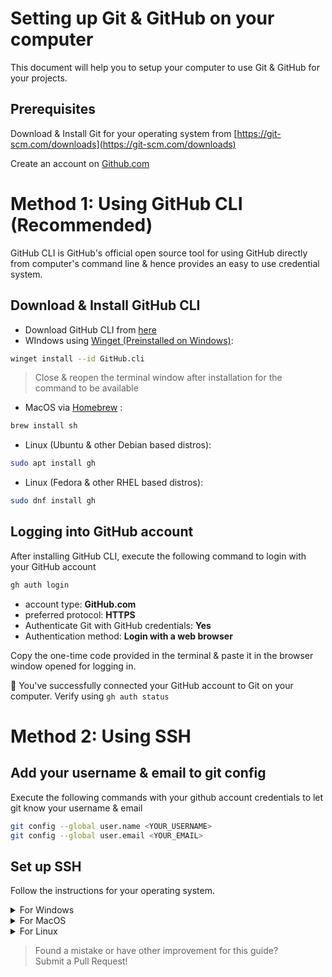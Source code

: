 # Setting up Git & GitHub on your computer

This document will help you to setup your computer to use Git & GitHub for your projects.

## Prerequisites
Download & Install Git for your operating system from [https://git-scm.com/downloads](https://git-scm.com/downloads)

Create an account on [Github.com](https://github.com/)

# Method 1: Using GitHub CLI (Recommended)
GitHub CLI is GitHub's official open source tool for using GitHub directly from computer's command line & hence provides an easy to use credential system.

## Download & Install GitHub CLI
- Download GitHub CLI from [here](https://cli.github.com/)
- WIndows using [Winget (Preinstalled on Windows)](https://learn.microsoft.com/en-us/windows/package-manager/winget/): 
```bash
winget install --id GitHub.cli
```
> Close & reopen the terminal window after installation for the command to be available
- MacOS via [Homebrew](https://brew.sh/) : 
```bash
brew install sh
```
- Linux (Ubuntu & other Debian based distros): 
```bash
sudo apt install gh
``` 
- Linux (Fedora & other RHEL based distros): 
```bash
sudo dnf install gh
``` 

## Logging into GitHub account
After installing GitHub CLI, execute the following command to login with your GitHub account
```bash
gh auth login
```
- account type: **GitHub.com**
- preferred protocol: **HTTPS**
- Authenticate Git with GitHub credentials: **Yes**
- Authentication method: **Login with a web browser**

Copy the one-time code provided in the terminal & paste it in the browser window opened for logging in.

🎉 You've successfully connected your GitHub account to Git on your computer. Verify using ```gh auth status```

# Method 2: Using SSH

## Add your username & email to git config

Execute the following commands with your github account credentials to let git know your username & email

```bash
git config --global user.name <YOUR_USERNAME>
git config --global user.email <YOUR_EMAIL>
```

## Set up SSH

Follow the instructions for your operating system.

<!-- WINDOWS -->
<details>
<summary>For Windows</summary>

### Generating a new SSH key

1. Open Git Bash
2. Paste below text, with your GitHub email address, for generating a SSH key

```bash
ssh-keygen -t ed25519 -C "your_email@example.com"
```

3. Accept default choices by pressing enter on prompts
4. You've successfully created your SSH key, next add your key to ssh-agent

### Adding SSH key to ssh-agent

1. Ensure ssh-agent is running by running first line of below text

```bash
eval "$(ssh-agent -s)"
```
> Agent pid 59566


If you see a similar output, proceed to next step

2. Add your SSH private key to ssh-agent

```bash
ssh-add ~/.ssh/id_ed25519
```

### Adding SSH key to your GitHub account

1. Copy public key to your clipboard

```bash
clip < ~/.ssh/id_ed25519.pub
```

2. Go to GitHub website and click on your profile photo, then click **Settings**
3. In the "Access" section of the sidebar, click **SSH and GPG keys**
4. Click **New SSH key** or **Add SSH key**
5. In the "Title" field, add a name of your choice for your computer.
6. In the "Key field", paste your public key.
7. Click **Add SSH key**
8. If prompted, confirm access to GitHub account

### Testing your SSH connection

1. Execute the following code in git bash

```bash
ssh -T git@github.com
```

2. If a warning pops up, type yes
3. You should see a message similar to this, with your username

```
> Hi USERNAME! You've successfully authenticated, but GitHub does not provide shell access
```

</details>

<!-- MACOS -->
<details>
<summary>For MacOS</summary>

### Generating a new SSH key

1. Open Terminal
2. Paste below text, with your GitHub email address, for generating a SSH key

```bash
ssh-keygen -t ed25519 -C "your_email@example.com"
```

3. Accept default choices by pressing enter on prompts
4. You've successfully created your SSH key, next add your key to ssh-agent

### Adding SSH key to ssh-agent

1. Ensure ssh-agent is running by running first line of below text

```bash
eval "$(ssh-agent -s)"

```
> Agent pid 59566

If you see a similar output, proceed to next step

2. If using MacOS Sierra 10.12.2 or later, you will need to modify your `~/.ssh/config` file to automatically load keys into the ssh-agent and store passphrases in your keychain.

- First, check if file already exists in the default location

```bash
open ~/.ssh/config
```

- If file doesn't exist, create the file

```bash
touch ~/.ssh/config
```

- Open the file and modify it to contain the following lines.

```
Host github.com
  AddKeysToAgent yes
  UseKeychain yes
  IdentityFile ~/.ssh/id_ed25519
```

2. Add your SSH private key to ssh-agent

```bash
ssh-add --apple-use-keychain ~/.ssh/id_ed25519
```

### Adding SSH key to your GitHub account

1. Copy public key to your clipboard

```bash
pbcopy < ~/.ssh/id_ed25519.pub
```

2. Go to GitHub website and click on your profile photo, then click **Settings**
3. In the "Access" section of the sidebar, click **SSH and GPG keys**
4. Click **New SSH key** or **Add SSH key**
5. In the "Title" field, add a name of your choice for your computer.
6. In the "Key field", paste your public key.
7. Click **Add SSH key**
8. If prompted, confirm access to GitHub account

### Testing your SSH connection

1. Execute the following code in terminal

```bash
ssh -T git@github.com
```

2. If a warning pops up, type yes
3. You should see a message similar to this, with your username

```
> Hi USERNAME! You've successfully authenticated, but GitHub does not provide shell access
```

</details>

<!-- LINUS -->
<details>
<summary>For Linux</summary>

### Generating a new SSH key

1. Open Terminal
2. Paste below text, with your GitHub email address, for generating a SSH key

```bash
ssh-keygen -t ed25519 -C "your_email@example.com"
```

3. Accept default choices by pressing enter on prompts
4. You've successfully created your SSH key, next add your key to ssh-agent

### Adding SSH key to ssh-agent

1. Ensure ssh-agent is running by running first line of below text

```bash
eval "$(ssh-agent -s)"
```
> Agent pid 59566

If you see a similar output, proceed to next step

2. Add your SSH private key to ssh-agent

```bash
ssh-add ~/.ssh/id_ed25519
```

### Adding SSH key to your GitHub account

1. Copy public key to your clipboard

```bash
cat ~/.ssh/id_ed25519.pub
# Select & copy the contents of the id_ed25519.pub file
# displayed in the terminal to your clipboard
```

2. Go to GitHub website and click on your profile photo, then click **Settings**
3. In the "Access" section of the sidebar, click **SSH and GPG keys**
4. Click **New SSH key** or **Add SSH key**
5. In the "Title" field, add a name of your choice for your computer.
6. In the "Key field", paste your public key.
7. Click **Add SSH key**
8. If prompted, confirm access to GitHub account

### Testing your SSH connection

1. Execute the following code in terminal

```bash
ssh -T git@github.com
```

2. If a warning pops up, type yes
3. You should see a message similar to this, with your username

```
> Hi USERNAME! You've successfully authenticated, but GitHub does not provide shell access
```

</details>

> Found a mistake or have other improvement for this guide?  
Submit a Pull Request!
